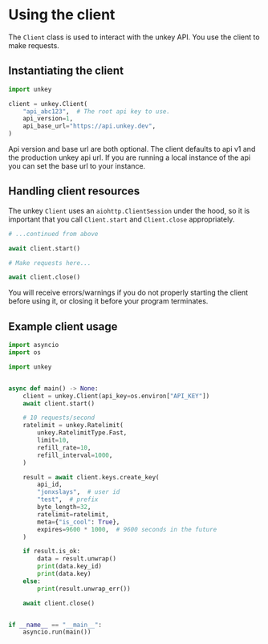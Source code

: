 # Using the client

The `Client` class is used to interact with the unkey API. You use
the client to make requests.

## Instantiating the client

```py
import unkey

client = unkey.Client(
    "api_abc123",  # The root api key to use.
    api_version=1,
    api_base_url="https://api.unkey.dev",
)
```

Api version and base url are both optional. The client defaults to api v1
and the production unkey api url. If you are running a local instance of the
api you can set the base url to your instance.

## Handling client resources

The unkey `Client` uses an `aiohttp.ClientSession` under the hood, so
it is important that you call `Client.start` and `Client.close` appropriately.

```py
# ...continued from above

await client.start()

# Make requests here...

await client.close()
```

You will receive errors/warnings if you do not properly starting the client
before using it, or closing it before your program terminates.


## Example client usage

```py
import asyncio
import os

import unkey


async def main() -> None:
    client = unkey.Client(api_key=os.environ["API_KEY"])
    await client.start()

    # 10 requests/second
    ratelimit = unkey.Ratelimit(
        unkey.RatelimitType.Fast,
        limit=10,
        refill_rate=10,
        refill_interval=1000,
    )

    result = await client.keys.create_key(
        api_id,
        "jonxslays",  # user id
        "test",  # prefix
        byte_length=32,
        ratelimit=ratelimit,
        meta={"is_cool": True},
        expires=9600 * 1000,  # 9600 seconds in the future
    )

    if result.is_ok:
        data = result.unwrap()
        print(data.key_id)
        print(data.key)
    else:
        print(result.unwrap_err())

    await client.close()


if __name__ == "__main__":
    asyncio.run(main())

```
